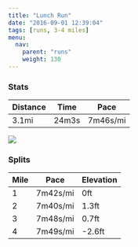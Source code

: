 ```yaml
---
title: "Lunch Run"
date: "2016-09-01 12:39:04"
tags: [runs, 3-4 miles]
menu:
  nav:
    parent: "runs"
    weight: 130
---
```


### Stats

| Distance | Time | Pace |
|----------|------|------|
|3.1mi|24m3s|7m46s/mi|

<img src='https://maps.googleapis.com/maps/api/staticmap?maptype=roadmap&path=enc:_{zdIt{uNdGf@nEzR~DxDp@kDbKu@`BaC|AmMcBy[^aJvP|SvCnL`L|JzFzNsFyL}MwMmC_LkOgRtAde@eBvLuBlDqJt@sAlCqD}CaEkRqGS&key=AIzaSyC1MId7bFpkLXNAaYhBSTb8jLyiSqzbDtM&size=800x800&markers=color:yellow|label:S|53.39072,-2.57483&markers=color:green|label:F|53.39076,-2.575070000000001'>

### Splits

| Mile | Pace | Elevation |
|------|------|-----------|
|1|7m42s/mi|0ft|
|2|7m40s/mi|1.3ft|
|3|7m48s/mi|0.7ft|
|4|7m49s/mi|-2.6ft|
